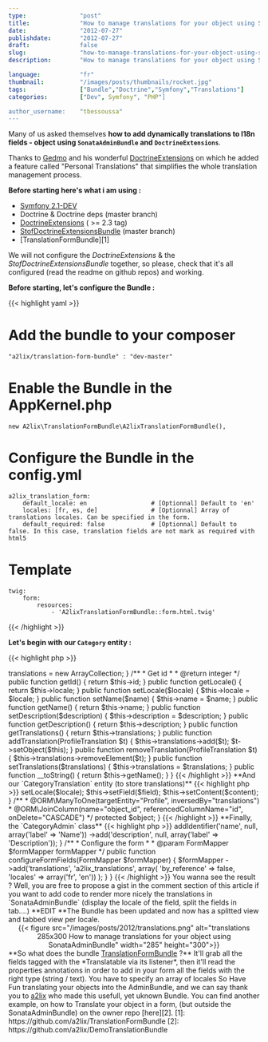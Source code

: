 ```yaml
---
type:               "post"
title:              "How to manage translations for your object using SonataAdminBundle"
date:               "2012-07-27"
publishdate:        "2012-07-27"
draft:              false
slug:               "how-to-manage-translations-for-your-object-using-sonataadminbundle"
description:        "How to manage translations for your object using SonataAdminBundle"

language:           "fr"
thumbnail:          "/images/posts/thumbnails/rocket.jpg"
tags:               ["Bundle","Doctrine","Symfony","Translations"]
categories:         ["Dev", Symfony", "PHP"]

author_username:    "tbessoussa"
---
```



Many of us asked themselves **how to add dynamically translations to I18n fields  - object using `SonataAdminBundle` and `DoctrineExtensions`**.
</p>

Thanks to <a href="http://gediminasm.org/" target="_blank">Gedmo</a> and his wonderful <a href="https://github.com/l3pp4rd/DoctrineExtensions" target="_blank">DoctrineExtensions</a> on which he added a feature called "Personal Translations" that simplifies the whole translation management process.

**Before starting here's what i am using :**

*   <a href="https://github.com/symfony/symfony" target="_blank">Symfony 2.1-DEV</a>
*   Doctrine & Doctrine deps (master branch)
*   <a href="https://github.com/l3pp4rd/DoctrineExtensions" target="_blank">DoctrineExtensions</a> ( >= 2.3 tag)
*   <a href="https://github.com/stof/StofDoctrineExtensionsBundle" target="_blank">StofDoctrineExtensionsBundle</a> (master branch)
*   [TranslationFormBundle][1]

We will not configure the *DoctrineExtensions* & the *StofDoctrineExtensionsBundle* together, so please, check that it's all configured (read the readme on github repos) and working.

**Before starting, let's configure the Bundle :**

{{< highlight yaml >}}

# Add the bundle to your composer

    "a2lix/translation-form-bundle" : "dev-master"

# Enable the Bundle in the AppKernel.php

    new A2lix\TranslationFormBundle\A2lixTranslationFormBundle(),


# Configure the Bundle in the config.yml

    a2lix_translation_form:
        default_locale: en                  # [Optionnal] Default to 'en'
        locales: [fr, es, de]               # [Optionnal] Array of translations locales. Can be specified in the form.
        default_required: false             # [Optionnal] Default to false. In this case, translation fields are not mark as required with html5

# Template
    twig:
        form:
            resources:
                - 'A2lixTranslationFormBundle::form.html.twig'
{{< /highlight >}}


**Let's begin with our `Category` entity :**

{{< highlight php >}}

<?php

namespace AwesomeNamespace\AwesomeBundle\Entity;

use Doctrine\ORM\Mapping as ORM;
use Doctrine\Common\Collections\ArrayCollection;
use Gedmo\Mapping\Annotation as Gedmo;

/**
 * AwesomeNamespace\AwesomeBundle\Entity\Profile
 *
 * @ORM\Table(name="profile")
 * @ORM\Entity
 * @Gedmo\TranslationEntity(class="AwesomeNamespace\AwesomeBundle\Entity\ProfileTranslation")
 */
class Profile
{
    /**
     * @ORM\Column(name="id", type="integer")
     * @ORM\Id
     * @ORM\GeneratedValue(strategy="AUTO")
     */
    protected $id;

    /**
     * @Gedmo\Translatable
     * @ORM\Column(name="name", type="string", length=255)
     */
    protected $name;

    /**
     * @var text $description
     * @Gedmo\Translatable
     * @ORM\Column(name="description", type="text")
     */
    protected $description;

    /**
     * @ORM\OneToMany(targetEntity="ProfileTranslation", mappedBy="object", cascade={"persist", "remove"})
     */
    protected $translations;

    /**
     * Required for Translatable behaviour
     * @Gedmo\Locale
     */
    protected $locale;

    public function __construct()
    {
        $this->translations = new ArrayCollection;
    }

    /**
     * Get id
     *
     * @return integer
     */
    public function getId()
    {
        return $this->id;
    }

    public function getLocale()
    {
        return $this->locale;
    }

    public function setLocale($locale)
    {
        $this->locale = $locale;
    }

    public function setName($name)
    {
        $this->name = $name;
    }

    public function getName()
    {
        return $this->name;
    }

    public function setDescription($description)
    {
        $this->description = $description;
    }

    public function getDescription()
    {
        return $this->description;
    }

    public function getTranslations()
    {
        return $this->translations;
    }

    public function addTranslation(ProfileTranslation $t)
    {
        $this->translations->add($t);
        $t->setObject($this);
    }

    public function removeTranslation(ProfileTranslation $t)
    {
        $this->translations->removeElement($t);
    }

    public function setTranslations($translations)
    {
        $this->translations = $translations;
    }

    public function __toString()
    {
        return $this->getName();
    }

}
{{< /highlight >}}


**And our `CategoryTranslation` entity (to store translations)**

{{< highlight php >}}

<?php

namespace AwesomeNamespace\AwesomeBundle\Entity;

use Doctrine\ORM\Mapping as ORM;
use Gedmo\Translatable\Entity\MappedSuperclass\AbstractPersonalTranslation;

/**
 * @ORM\Entity
 * @ORM\Table(name="profile_translations",
 *     uniqueConstraints={@ORM\UniqueConstraint(name="lookup_unique_idx", columns={
 *         "locale", "object_id", "field"
 *     })}
 * )
 */
class ProfileTranslation extends AbstractPersonalTranslation
{
    /**
     * Convinient constructor
     *
     * @param string $locale
     * @param string $field
     * @param string $content
     */
    public function __construct($locale = null, $field = null, $content = null)
    {
        $this->setLocale($locale);
        $this->setField($field);
        $this->setContent($content);
    }

    /**
     * @ORM\ManyToOne(targetEntity="Profile", inversedBy="translations")
     * @ORM\JoinColumn(name="object_id", referencedColumnName="id", onDelete="CASCADE")
     */
    protected $object;
}
{{< /highlight >}}


**Finally, the `CategoryAdmin` class**

{{< highlight php >}}

<?php

namespace AwesomeNamespace\AwesomeBundle\Admin;

use Sonata\AdminBundle\Admin\Admin;
use Sonata\AdminBundle\Form\FormMapper;
use Sonata\AdminBundle\Datagrid\ListMapper;

/**
 * Profile Admin
 */
class ProfileAdmin extends Admin
{

    /**
     * Configure the list
     *
     * @param \Sonata\AdminBundle\Datagrid\ListMapper $list list
     */
    protected function configureListFields(ListMapper $list)
    {
        $list
            ->addIdentifier('name', null, array('label' => 'Name'))
            ->add('description', null, array('label' => 'Description'));
    }

    /**
     * Configure the form
     *
     * @param FormMapper $formMapper formMapper
     */
    public function configureFormFields(FormMapper $formMapper)
    {
        $formMapper
            ->add('translations', 'a2lix_translations', array(
                'by_reference' => false,
                'locales' => array('fr', 'en'))
        );
    }

}
{{< /highlight >}}


You wanna see the result ? Well, you are free to propose a gist in the comment section of this article if you want to add code to render more nicely the translations in `SonataAdminBundle` (display the locale of the field, split the fields in tab....)

**EDIT **The Bundle has been updated and now has a splitted view and tabbed view per locale.

<div style="text-align:center;">
{{< figure src="/images/posts/2012/translations.png"  alt="translations 285x300 How to manage translations for your object using SonataAdminBundle" width="285" height="300">}}
</div>

**So what does the bundle <a href="https://github.com/a2lix/TranslationFormBundle" target="_blank">TranslationFormBundle</a> ?**

It'll grab all the fields tagged with the *Translatable via its listener*, then it'll read the properties annotations in order to add in your form all the fields with the right type (string / text). You have to specify an array of locales

So Have Fun translating your objects into the AdminBundle, and we can say thank you to <a href="https://github.com/a2lix" target="_blank">a2lix</a> who made this usefull, yet uknown Bundle.

You can find another example, on how to Translate your object in a form, (but outside the SonataAdminBundle) on the owner repo [here][2].

 [1]: https://github.com/a2lix/TranslationFormBundle
 [2]: https://github.com/a2lix/DemoTranslationBundle
